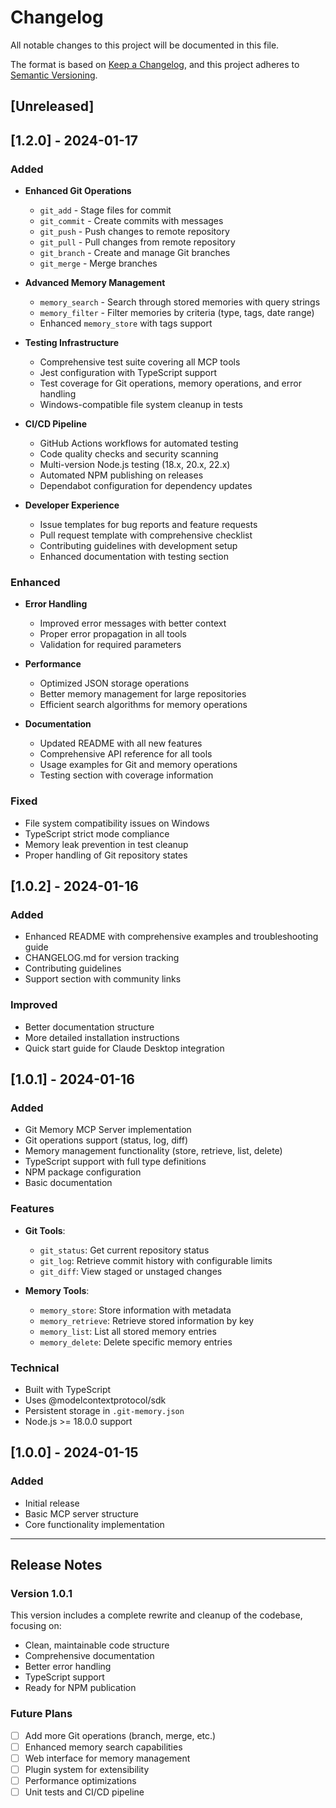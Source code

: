 # Changelog

All notable changes to this project will be documented in this file.

The format is based on [Keep a Changelog](https://keepachangelog.com/en/1.0.0/),
and this project adheres to [Semantic Versioning](https://semver.org/spec/v2.0.0.html).

## [Unreleased]

## [1.2.0] - 2024-01-17

### Added
- **Enhanced Git Operations**
  - `git_add` - Stage files for commit
  - `git_commit` - Create commits with messages
  - `git_push` - Push changes to remote repository
  - `git_pull` - Pull changes from remote repository
  - `git_branch` - Create and manage Git branches
  - `git_merge` - Merge branches

- **Advanced Memory Management**
  - `memory_search` - Search through stored memories with query strings
  - `memory_filter` - Filter memories by criteria (type, tags, date range)
  - Enhanced `memory_store` with tags support

- **Testing Infrastructure**
  - Comprehensive test suite covering all MCP tools
  - Jest configuration with TypeScript support
  - Test coverage for Git operations, memory operations, and error handling
  - Windows-compatible file system cleanup in tests

- **CI/CD Pipeline**
  - GitHub Actions workflows for automated testing
  - Code quality checks and security scanning
  - Multi-version Node.js testing (18.x, 20.x, 22.x)
  - Automated NPM publishing on releases
  - Dependabot configuration for dependency updates

- **Developer Experience**
  - Issue templates for bug reports and feature requests
  - Pull request template with comprehensive checklist
  - Contributing guidelines with development setup
  - Enhanced documentation with testing section

### Enhanced
- **Error Handling**
  - Improved error messages with better context
  - Proper error propagation in all tools
  - Validation for required parameters

- **Performance**
  - Optimized JSON storage operations
  - Better memory management for large repositories
  - Efficient search algorithms for memory operations

- **Documentation**
  - Updated README with all new features
  - Comprehensive API reference for all tools
  - Usage examples for Git and memory operations
  - Testing section with coverage information

### Fixed
- File system compatibility issues on Windows
- TypeScript strict mode compliance
- Memory leak prevention in test cleanup
- Proper handling of Git repository states

## [1.0.2] - 2024-01-16

### Added
- Enhanced README with comprehensive examples and troubleshooting guide
- CHANGELOG.md for version tracking
- Contributing guidelines
- Support section with community links

### Improved
- Better documentation structure
- More detailed installation instructions
- Quick start guide for Claude Desktop integration

## [1.0.1] - 2024-01-16

### Added
- Git Memory MCP Server implementation
- Git operations support (status, log, diff)
- Memory management functionality (store, retrieve, list, delete)
- TypeScript support with full type definitions
- NPM package configuration
- Basic documentation

### Features
- **Git Tools**:
  - `git_status`: Get current repository status
  - `git_log`: Retrieve commit history with configurable limits
  - `git_diff`: View staged or unstaged changes

- **Memory Tools**:
  - `memory_store`: Store information with metadata
  - `memory_retrieve`: Retrieve stored information by key
  - `memory_list`: List all stored memory entries
  - `memory_delete`: Delete specific memory entries

### Technical
- Built with TypeScript
- Uses @modelcontextprotocol/sdk
- Persistent storage in `.git-memory.json`
- Node.js >= 18.0.0 support

## [1.0.0] - 2024-01-15

### Added
- Initial release
- Basic MCP server structure
- Core functionality implementation

---

## Release Notes

### Version 1.0.1
This version includes a complete rewrite and cleanup of the codebase, focusing on:
- Clean, maintainable code structure
- Comprehensive documentation
- Better error handling
- TypeScript support
- Ready for NPM publication

### Future Plans
- [ ] Add more Git operations (branch, merge, etc.)
- [ ] Enhanced memory search capabilities
- [ ] Web interface for memory management
- [ ] Plugin system for extensibility
- [ ] Performance optimizations
- [ ] Unit tests and CI/CD pipeline